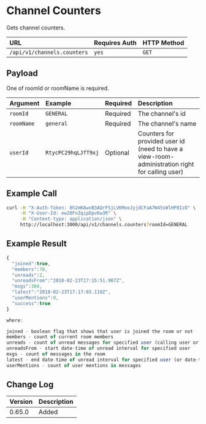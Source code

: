 # Channel Counters

Gets channel counters.

| URL | Requires Auth | HTTP Method |
| :--- | :--- | :--- |
| `/api/v1/channels.counters` | `yes` | `GET` |

## Payload

One of roomId or roomName is required.

| Argument | Example | Required | Description |
| :--- | :--- | :--- | :--- |
| `roomId` | `GENERAL` | Required | The channel's id |
| `roomName` | `general` | Required | The channel's name |
| `userId` | `RtycPC29hqLJfT9xj` | Optional | Counters for provided user id \(need to have a view-room-administration right for calling user\) |

## Example Call

```bash
curl -H "X-Auth-Token: 8h2mKAwxB3AQrFSjLVKMooJyjdCFaA7W45sWlHP8IzO" \
     -H "X-User-Id: ew28FnZqipDpvKw3R" \
     -H "Content-type: application/json" \
     http://localhost:3000/api/v1/channels.counters?roomId=GENERAL
```

## Example Result

```javascript
{
  "joined":true,
  "members":78,
  "unreads":2,
  "unreadsFrom":"2018-02-23T17:15:51.907Z",
  "msgs":304,
  "latest":"2018-02-23T17:17:03.110Z",
  "userMentions":0,
  "success":true
}

where:

joined - boolean flag that shows that user is joined the room or not
members - count of current room members
unreads - count of unread messages for specified user (calling user or provided userId)
unreadsFrom - start date-time of unread interval for specified user
msgs - count of messages in the room
latest - end date-time of unread interval for specified user (or date-time of last posted message)
userMentions - count of user mentions in messages
```

## Change Log

| Version | Description |
| :--- | :--- |
| 0.65.0 | Added |

